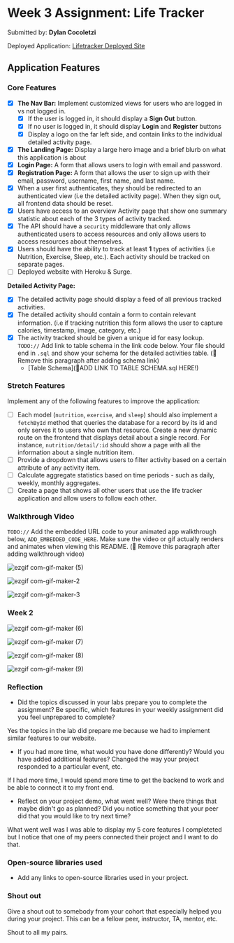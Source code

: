 # Week 3 Assignment: Life Tracker

Submitted by: **Dylan Cocoletzi**

Deployed Application: [Lifetracker Deployed Site](ADD_LINK_HERE)

## Application Features

### Core Features

- [x] **The Nav Bar:** Implement customized views for users who are logged in vs not logged in.
  - [x] If the user is logged in, it should display a **Sign Out** button. 
  - [x] If no user is logged in, it should display **Login** and **Register** buttons
  - [x] Display a logo on the far left side, and contain links to the individual detailed activity page. 
- [x] **The Landing Page:** Display a large hero image and a brief blurb on what this application is about
- [x] **Login Page:** A form that allows users to login with email and password.
- [x] **Registration Page:** A form that allows the user to sign up with their email, password, username, first name, and last name.
- [x] When a user first authenticates, they should be redirected to an authenticated view (i.e the detailed activity page). When they sign out, all frontend data should be reset.
- [x] Users have access to an overview Activity page that show one summary statistic about each of the 3 types of activity tracked.
- [x] The API should have a `security` middleware that only allows authenticated users to access resources and only allows users to access resources about themselves. 
- [x] Users should have the ability to track at least **1** types of activities (i.e Nutrition, Exercise, Sleep, etc.). Each activity should be tracked on separate pages.
- [ ] Deployed website with Heroku & Surge. 

**Detailed Activity Page:**
- [x] The detailed activity page should display a feed of all previous tracked activities.
- [x] The detailed activity should contain a form to contain relevant information. (i.e if tracking nutrition this form allows the user to capture calories, timestamp, image, category, etc.) 
- [x] The activity tracked should be given a unique id for easy lookup.
  `TODO://` Add link to table schema in the link code below. Your file should end in `.sql` and show your schema for the detailed activities table. (🚫 Remove this paragraph after adding schema link)
  * [Table Schema](📝ADD LINK TO TABLE SCHEMA.sql HERE!) 

### Stretch Features

Implement any of the following features to improve the application:
- [ ] Each model (`nutrition`, `exercise`, and `sleep`) should also implement a `fetchById` method that queries the database for a record by its id and only serves it to users who own that resource. Create a new dynamic route on the frontend that displays detail about a single record. For instance, `nutrition/detail/:id` should show a page with all the information about a single nutrition item.
- [ ] Provide a dropdown that allows users to filter activity based on a certain attribute of any activity item.
- [ ] Calculate aggregate statistics based on time periods - such as daily, weekly, monthly aggregates.
- [ ] Create a page that shows all other users that use the life tracker application and allow users to follow each other.

### Walkthrough Video

`TODO://` Add the embedded URL code to your animated app walkthrough below, `ADD_EMBEDDED_CODE_HERE`. Make sure the video or gif actually renders and animates when viewing this README. (🚫 Remove this paragraph after adding walkthrough video)

![ezgif com-gif-maker (5)](https://user-images.githubusercontent.com/86747062/177384268-dc69740b-9445-4115-91b0-4ae5506c038a.gif)


![ezgif com-gif-maker-2](https://user-images.githubusercontent.com/86747062/177384882-5e4a8343-668a-4a4b-bb02-189cdcbbec2e.gif)


![ezgif com-gif-maker-3](https://user-images.githubusercontent.com/86747062/177385415-c0bd9a68-d658-4c59-8dc7-ab7318da3104.gif)

### Week 2

![ezgif com-gif-maker (6)](https://user-images.githubusercontent.com/86747062/178084046-4ab7faa5-2122-4b9d-9d38-2ba57782f763.gif)


![ezgif com-gif-maker (7)](https://user-images.githubusercontent.com/86747062/178084119-5a51f7a0-f425-4028-bb01-f9953a048733.gif)


![ezgif com-gif-maker (8)](https://user-images.githubusercontent.com/86747062/178084264-819ae9a5-6294-4f14-9de5-4a1357232b61.gif)


![ezgif com-gif-maker (9)](https://user-images.githubusercontent.com/86747062/178084314-34126b00-c308-47ab-9ada-35f9721fe149.gif)





### Reflection

* Did the topics discussed in your labs prepare you to complete the assignment? Be specific, which features in your weekly assignment did you feel unprepared to complete?

Yes the topics in the lab did prepare me because we had to implement similar features to our website.

* If you had more time, what would you have done differently? Would you have added additional features? Changed the way your project responded to a particular event, etc.
  
If I had more time, I would spend more time to get the backend to work and be able to connect it to my front end.

* Reflect on your project demo, what went well? Were there things that maybe didn't go as planned? Did you notice something that your peer did that you would like to try next time?

What went well was I was able to display my 5 core features I completeted but I notice that one of my peers connected their project and I want to do that.

### Open-source libraries used

- Add any links to open-source libraries used in your project.

### Shout out

Give a shout out to somebody from your cohort that especially helped you during your project. This can be a fellow peer, instructor, TA, mentor, etc.

Shout to all my pairs.
